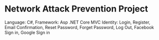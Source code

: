 # Network Attack Prevention Project
Language: C#, 
Framework: Asp .NET Core MVC
Identity: Login, Register, Email Confirmation, Reset Password, Forget Password, Log Out, Facebook Sign in, Google Sign in
